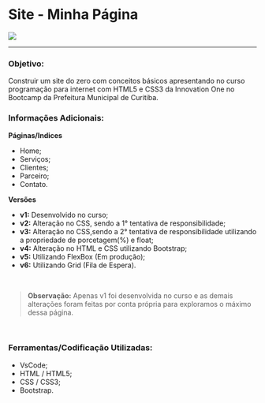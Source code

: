 # Site - Minha Página
![](https://www.conectaai.com/wp-content/uploads/2019/06/WhatsApp-Image-2019-06-18-at-10.05.23.jpeg)

------------

### Objetivo:
Construir um site do zero com conceitos básicos apresentando no curso programação para internet com HTML5 e CSS3 da Innovation One no Bootcamp da Prefeitura Municipal de Curitiba.

### Informações Adicionais:
**Páginas/Indices**
- Home;
- Serviços;
- Clientes;
- Parceiro;
- Contato.

**Versões**
- **v1:** Desenvolvido no curso;
- **v2:** Alteração no CSS, sendo a 1° tentativa de responsibilidade;
- **v3:** Alteração no CSS,sendo a 2° tentativa de responsibilidade utilizando a propriedade de porcetagem(%) e float;
- **v4:** Alteração no HTML e CSS utilizando Bootstrap;
- **v5:** Utilizando FlexBox (Em produção);
- **v6:** Utilizando Grid (Fila de Espera).

<br>

> **Observação:** Apenas v1 foi desenvolvida no curso e as demais alterações foram feitas por conta própria para exploramos o máximo dessa página.

<br>

### Ferramentas/Codificação Utilizadas:
- VsCode;
- HTML / HTML5;
- CSS / CSS3;
- Bootstrap.
